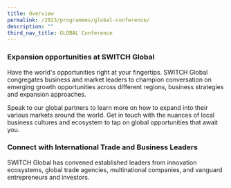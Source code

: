```yaml
---
title: Overview
permalink: /2023/programmes/global-conference/
description: ""
third_nav_title: GLOBAL Conference
---
```

### Expansion opportunities at SWITCH Global

Have the world's opportunities right at your fingertips. SWITCH Global congregates business and market leaders to champion conversation on emerging growth opportunities across different regions, business strategies and expansion approaches.

Speak to our global partners to learn more on how to expand into their various markets around the world. Get in touch with the nuances of local business cultures and ecosystem to tap on global opportunities that await you.

### Connect with International Trade and Business Leaders

SWITCH Global has convened established leaders from innovation ecosystems, global trade agencies, multinational companies, and vanguard entrepreneurs and investors.
